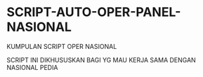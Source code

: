 # SCRIPT-AUTO-OPER-PANEL-NASIONAL
KUMPULAN SCRIPT OPER NASIONAL

SCRIPT INI DIKHUSUSKAN BAGI YG MAU KERJA SAMA DENGAN
NASIONAL PEDIA
